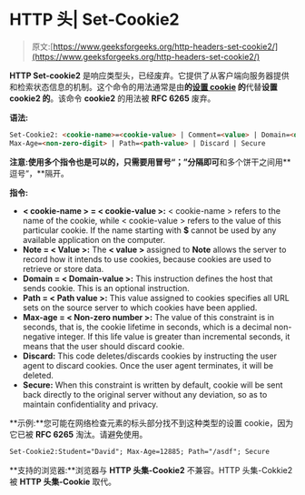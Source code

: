 # HTTP 头| Set-Cookie2

> 原文:[https://www.geeksforgeeks.org/http-headers-set-cookie2/](https://www.geeksforgeeks.org/http-headers-set-cookie2/)

**HTTP Set-cookie2** 是响应类型头，已经废弃。它提供了从客户端向服务器提供和检索状态信息的机制。这个命令的用法通常是由**的[设置 cookie](https://www.geeksforgeeks.org/http-headers-set-cookie/) 的**代替**设置 cookie2 的**。该命令 **cookie2** 的用法被 **RFC 6265** 废弃。

**语法:**

```html
Set-Cookie2: <cookie-name>=<cookie-value> | Comment=<value> | Domain=<domain-value> | 
Max-Age=<non-zero-digit> | Path=<path-value> | Discard | Secure 
```

**注意:**使用多个指令也是可以的，只需要用**冒号“；”分隔即可**和多个饼干之间用**逗号“，**隔开。

**指令:**

*   **< cookie-name > = < cookie-value >:** < cookie-name > refers to the name of the cookie, while < cookie-value > refers to the value of this particular cookie. If the name starting with **$** cannot be used by any available application on the computer.
*   **Note = < Value >:** The **< value >** assigned to **Note** allows the server to record how it intends to use cookies, because cookies are used to retrieve or store data.
*   **Domain = < Domain-value >:** This instruction defines the host that sends cookie. This is an optional instruction.
*   **Path = < Path value >:** This value assigned to cookies specifies all URL sets on the source server to which cookies have been applied.
*   **Max-age = < Non-zero number >:** The value of this constraint is in seconds, that is, the cookie lifetime in seconds, which is a decimal non-negative integer. If this life value is greater than incremental seconds, it means that the user should discard cookie.
*   **Discard:** This code deletes/discards cookies by instructing the user agent to discard cookies. Once the user agent terminates, it will be deleted.
*   **Secure:** When this constraint is written by default, cookie will be sent back directly to the original server without any deviation, so as to maintain confidentiality and privacy.

**示例:**您可能在网络检查元素的标头部分找不到这种类型的设置 cookie，因为它已被 **RFC 6265** 淘汰。请避免使用。

```html
Set-Cookie2:Student="David"; Max-Age=12885; Path="/asdf"; Secure
```

**支持的浏览器:**浏览器与 **HTTP 头集-Cookie2** 不兼容。HTTP 头集-Cokkie2 被 **HTTP 头集-Cookie** 取代。